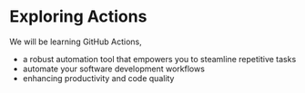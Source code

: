 # Exploring Actions
We will be learning GitHub Actions,
-  a robust automation tool that empowers you to steamline repetitive tasks
-  automate your software development workflows
-  enhancing productivity and code quality 